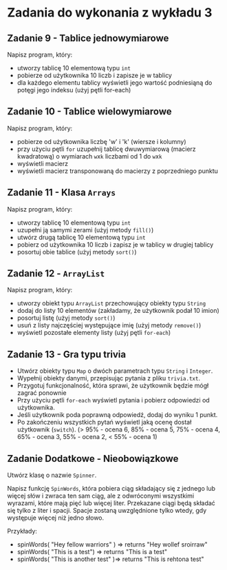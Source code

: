 # Zadania do wykonania z wykładu 3

## Zadanie 9 - Tablice jednowymiarowe

Napisz program, który:
- utworzy tablicę 10 elementową typu `int`
- pobierze od użytkownika 10 liczb i zapisze je w tablicy
- dla każdego elementu tablicy wyświetli jego 
wartość podniesiąną do potęgi jego indeksu (użyj pętli for-each)

## Zadanie 10 - Tablice wielowymiarowe

Napisz program, który:
- pobierze od użytkownika liczbę 'w' i 'k' (wiersze i kolumny)
- przy użyciu pętli `for` uzupełnij tablicę dwuwymiarową (macierz kwadratową) o wymiarach `w`x`k` liczbami od 1 do `w`x`k`
- wyświetli macierz
- wyświetli macierz transponowaną do macierzy z poprzedniego punktu

## Zadanie 11 - Klasa `Arrays`

Napisz program, który:
- utworzy tablicę 10 elementową typu `int`
- uzupełni ją samymi zerami (użyj metody `fill()`)
- utwórz drugą tablicę 10 elementową typu `int`
- pobierz od użytkownika 10 liczb i zapisz je w tablicy w drugiej tablicy
- posortuj obie tablice (użyj metody `sort()`)

## Zadanie 12 - `ArrayList`

Napisz program, który:
- utworzy obiekt typu `ArrayList` przechowujący obiekty typu `String`
- dodaj do listy 10 elementów (zakładamy, że użytkownik podał 10 imion)
- posortuj listę (użyj metody `sort()`)
- usuń z listy najczęściej występujące imię (użyj metody `remove()`)
- wyświetl pozostałe elementy listy (użyj pętli `for-each`)
  
## Zadanie 13 - Gra typu trivia

- Utwórz obiekty typu `Map` o dwóch parametrach typu `String` i `Integer`.
- Wypełnij obiekty danymi, przepisując pytania z pliku `trivia.txt`.
- Przygotuj funkcjonalność, która sprawi, że użytkownik będzie mógł zagrać ponownie
- Przy użyciu pętli `for-each` wyświetl pytania i pobierz odpowiedzi od użytkownika.
- Jeśli użytkownik poda poprawną odpowiedź, dodaj do wyniku 1 punkt.
- Po zakończeniu wszystkich pytań wyświetl jaką ocenę dostał użytkownik (`switch`).
(> 95% - ocena 6, 85% - ocena 5, 75% - ocena 4, 65% - ocena 3, 55% - ocena 2, < 55% - ocena 1)

## Zadanie Dodatkowe - Nieobowiązkowe

Utwórz klasę o nazwie `Spinner`.

Napisz funkcję `SpinWords`, która pobiera ciąg składający się z jednego lub więcej słów i zwraca ten sam ciąg, 
ale z odwróconymi wszystkimi wyrazami, które mają pięć lub więcej liter. Przekazane ciągi będą składać się tylko z liter i spacji. 
Spacje zostaną uwzględnione tylko wtedy, gdy występuje więcej niż jedno słowo.

Przykłady:
- spinWords( "Hey fellow warriors" ) => returns "Hey wollef sroirraw" 
- spinWords( "This is a test") => returns "This is a test" 
- spinWords( "This is another test" )=> returns "This is rehtona test"
